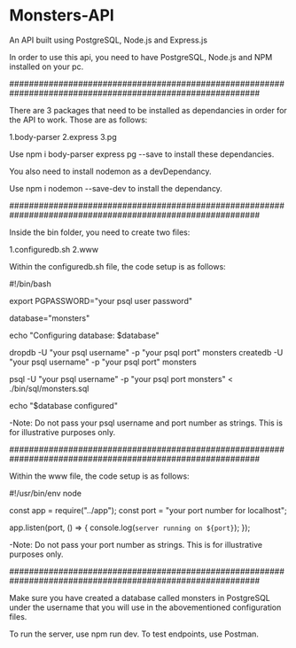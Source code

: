 # Monsters-API
An API built using PostgreSQL, Node.js and Express.js

In order to use this api, you need to have PostgreSQL, Node.js and NPM installed on your pc.

###########################################################################################################

There are 3 packages that need to be installed as dependancies in order for the API to work.
Those are as follows:

1.body-parser
2.express
3.pg

Use npm i body-parser express pg --save to install these dependancies.

You also need to install nodemon as a devDependancy.

Use npm i nodemon --save-dev to install the dependancy.

###########################################################################################################

Inside the bin folder, you need to create two files:

1.configuredb.sh
2.www

Within the configuredb.sh file, the code setup is as follows:

#!/bin/bash

export PGPASSWORD="your psql user password"

database="monsters"

echo "Configuring database: $database"

dropdb  -U "your psql username"  -p "your psql port" monsters
createdb  -U "your psql username"  -p "your psql port" monsters 


psql  -U "your psql username"  -p "your psql port monsters" < ./bin/sql/monsters.sql

echo "$database configured"

-Note: Do not pass your psql username and port number as strings. This is for illustrative purposes only.
                        
###########################################################################################################

Within the www file,  the code setup is as follows:
                                                                                    
#!/usr/bin/env node

const app = require("../app");
const port = "your port number for localhost";

app.listen(port, () => {
  console.log(`server running on ${port}`);
});

-Note: Do not pass your port number as strings. This is for illustrative purposes only.

###########################################################################################################
  
Make sure you have created a database called monsters in PostgreSQL under the username that you will use in the abovementioned configuration files.

To run the server, use npm run dev.
To test endpoints, use Postman.


